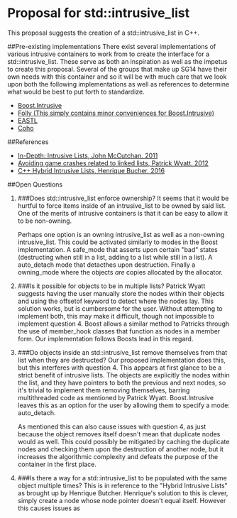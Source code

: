 # Proposal for std::intrusive_list #
This proposal suggests the creation of a std::intrusive_list in C++.

##Pre-existing implementations
There exist several implementations of various intrusive containers to work from to create the interface for a std::intrusive_list. These serve as both an inspiration as well as the impetus to create this proposal. Several of the groups that make up SG14 have their own needs with this container and so it will be with much care that we look upon both the following implementations as well as references to determine what would be best to put forth to standardize.

 * [Boost.Intrusive](https://github.com/boostorg/intrusive/blob/develop/include/boost/intrusive/list.hpp)
 * [Folly (This simply contains minor conveniences for Boost.Intrusive)](
 https://github.com/facebook/folly/blob/master/folly/IntrusiveList.h)
 * [EASTL](https://github.com/electronicarts/EASTL/blob/master/include/EASTL/intrusive_list.h)
 * [Coho](https://github.com/webcoyote/coho/blob/master/Base/List.h)

##References
 * [In-Depth: Intrusive Lists, John McCutchan. 2011](http://www.gamasutra.com/view/news/128568/InDepth_Intrusive_Lists.php)
 * [Avoiding game crashes related to linked lists, Patrick Wyatt. 2012](http://www.codeofhonor.com/blog/avoiding-game-crashes-related-to-linked-lists)
 * [C++ Hybrid Intrusive Lists, Henrique Bucher. 2016](https://www.linkedin.com/pulse/optimizing-cache-scheduler-henrique-bucher)

##Open Questions
 1. ###Does std::intrusive_list enforce ownership?
    It seems that it would be hurtful to force items inside of an intrusive_list to be owned by said list. One of the merits of intrusive containers is that it can be easy to allow it to be non-owning.
    
    Perhaps one option is an owning intrusive_list as well as a non-owning intrusive_list. This could be activated similarly to modes in the Boost implementation. A safe_mode that asserts upon certain "bad" states (destructing when still in a list, adding to a list while still in a list). A auto_detach mode that detacthes upon destruction. Finally a owning_mode where the objects *are* copies allocated by the allocator.
 2. ###Is it possible for objects to be in multiple lists?
    Patrick Wyatt suggests having the user manually store the nodes within their objects and using the offsetof keyword to detect where the nodes lay. This solution works, but is cumbersome for the user. Without attempting to  implement both, this may make it difficult, though not impossible to implement question 4. Boost allows a similar method to Patricks through the use of member_hook classes that function as nodes in a member form. Our implementation follows Boosts lead in this regard.
 3. ###Do objects inside an std::intrusive_list remove themselves from that list when they are destructed?
    Our proposed implementation does this, but this interferes with question 4. This appears at first glance to be a strict benefit of intrusive lists. The objects are explicitly the nodes within the list, and they have pointers to both the previous and next nodes, so it's trivial to implement them removing themselves, barring multithreaded code as mentioned by Patrick Wyatt. Boost.Intrusive leaves this as an option for the user by allowing them to specify a mode: auto_detach. 
    
    As mentioned this can also cause issues with question 4, as just because the object removes itself doesn't mean that duplicate nodes would as well. This could possibly be mitigated by caching the duplicate nodes and checking them upon the destruction of another node, but it increases the algorithmic complexity and defeats the purpose of the container in the first place.
 4. ###Is there a way for a std::intrusive_list to be populated with the same object multiple times?
    This is in reference to the "Hybrid Intrusive Lists" as brought up by Henrique Butcher. Henrique's solution to this is clever, simply create a node whose node pointer doesn't equal itself. However this causes issues as 